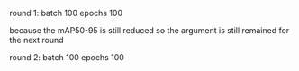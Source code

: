 round 1: batch 100 epochs 100

because the mAP50-95 is still reduced so the argument is still remained for the next round

round 2: batch 100 epochs 100